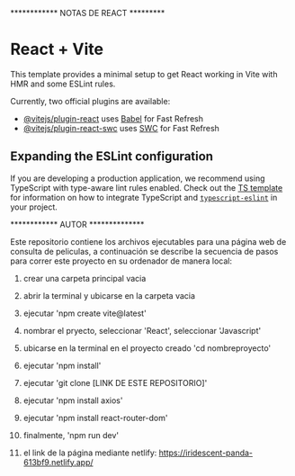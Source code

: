 
************ NOTAS DE REACT *********
# React + Vite

This template provides a minimal setup to get React working in Vite with HMR and some ESLint rules.

Currently, two official plugins are available:

- [@vitejs/plugin-react](https://github.com/vitejs/vite-plugin-react/blob/main/packages/plugin-react) uses [Babel](https://babeljs.io/) for Fast Refresh
- [@vitejs/plugin-react-swc](https://github.com/vitejs/vite-plugin-react/blob/main/packages/plugin-react-swc) uses [SWC](https://swc.rs/) for Fast Refresh

## Expanding the ESLint configuration

If you are developing a production application, we recommend using TypeScript with type-aware lint rules enabled. Check out the [TS template](https://github.com/vitejs/vite/tree/main/packages/create-vite/template-react-ts) for information on how to integrate TypeScript and [`typescript-eslint`](https://typescript-eslint.io) in your project.

************ AUTOR **************

Este repositorio contiene los archivos ejecutables para una página web de consulta de peliculas, a continuación se describe la secuencia de pasos para correr este proyecto en su ordenador de manera local:

1. crear una carpeta principal vacia 
2. abrir la terminal y ubicarse en la carpeta vacia
3. ejecutar 'npm create vite@latest'
4. nombrar el pryecto, seleccionar 'React', seleccionar 'Javascript'
5. ubicarse en la terminal en el proyecto creado 'cd nombreproyecto'
6. ejecutar 'npm install'
7. ejecutar 'git clone [LINK DE ESTE REPOSITORIO]'
8. ejecutar 'npm install axios'
9. ejecutar 'npm install react-router-dom'
10. finalmente, 'npm run dev'

11. el link de la página mediante netlify: https://iridescent-panda-613bf9.netlify.app/
    
